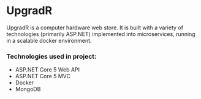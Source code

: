 # UpgradR

UpgradR is a computer hardware web store. 
It is built with a variety of technologies (primarily ASP.NET) 
implemented into microservices, running in a scalable docker environment.

### Technologies used in project:
* ASP.NET Core 5 Web API
* ASP.NET Core 5 MVC
* Docker
* MongoDB
